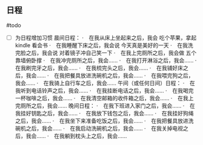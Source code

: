 ## 日程
#todo
- [ ] 为日程增加习惯
晨间日程：
·　在我从床上坐起来之后，我会 吃个苹果，拿起kindle 看会书
·　在我睡醒下床之后，我会说 今天真是美好的一天
·　在我洗完脸之后，我会说 对着镜子冲自己笑一下
·　在我上完厕所之后，我会做 五个靠墙俯卧撑
·　在我冲完厕所之后，我会……
·　在我打开淋浴之后，我会……
·　在我刷完牙之后，我会……
·　在我梳完头之后，我会……
·　在我铺好床之后，我会……
·　在我把餐具放进洗碗机之后，我会……
·　在我喂完狗之后，我会……
·　在我骑上自行车之后，我会……
午间（或任何日间）日程：
·　在我听到电话铃声之后，我会……
·　在我挂断电话之后，我会……
·　在我喝完一杯咖啡之后，我会……
·　在我清空邮箱的收件箱之后，我会……
·　在我上完厕所之后，我会……
晚间日程：
·　在我下班进入家门之后，我会……
·　在我挂好钥匙之后，我会……
·　在我放下钱包之后，我会……
·　在我挂好狗绳之后，我会……
·　在我坐下来准备吃饭之后，我会……
·　在我把餐具放进洗碗机之后，我会……
·　在我启动洗碗机之后，我会……
·　在我关掉电视之后，我会……
·　在我躺到枕头上之后，我会……